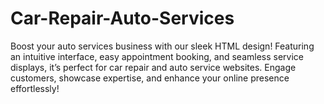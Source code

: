 # Car-Repair-Auto-Services
Boost your auto services business with our sleek HTML design! Featuring an intuitive interface, easy appointment booking, and seamless service displays, it’s perfect for car repair and auto service websites. Engage customers, showcase expertise, and enhance your online presence effortlessly!
